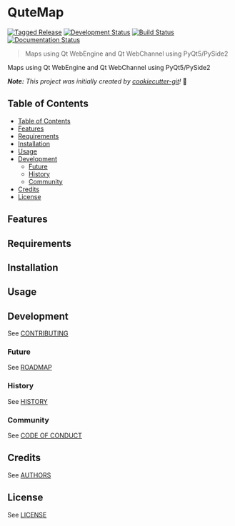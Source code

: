 # QuteMap

[![Tagged Release](https://img.shields.io/badge/release-v0-blue.svg?longCache=true)](CHANGELOG.md)
[![Development Status](https://img.shields.io/badge/status-planning-lightgrey.svg?longCache=true)](ROADMAP.md)
[![Build Status](https://img.shields.io/travis/eyllanesc/QuteMap.svg)](https://travis-ci.org)
[![Documentation Status](https://readthedocs.org/projects/qutemap/badge/?version=latest)](https://qutemap.readthedocs.io/en/latest/?badge=latest)

> Maps using Qt WebEngine and Qt WebChannel using PyQt5/PySide2

Maps using Qt WebEngine and Qt WebChannel using PyQt5/PySide2

_**Note:** This project was initially created by [cookiecutter-git](https://github.com/NathanUrwin/cookiecutter-git)!_ :cookie:

## Table of Contents

- [Table of Contents](#table-of-contents)
- [Features](#features)
- [Requirements](#requirements)
- [Installation](#installation)
- [Usage](#usage)
- [Development](#development)
  - [Future](#future)
  - [History](#history)
  - [Community](#community)
- [Credits](#credits)
- [License](#license)

## Features

## Requirements

## Installation

## Usage

## Development

See [CONTRIBUTING](CONTRIBUTING.rst)

### Future

See [ROADMAP](ROADMAP.md)

### History

See [HISTORY](HISTORY.rst)

### Community

See [CODE OF CONDUCT](CODE_OF_CONDUCT.md)

## Credits

See [AUTHORS](AUTHORS.rst)

## License

See [LICENSE](LICENSE)
